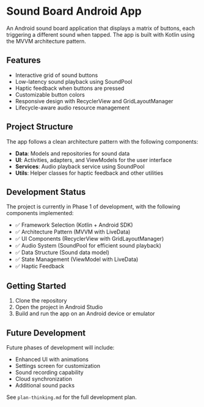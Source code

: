 # Sound Board Android App

An Android sound board application that displays a matrix of buttons, each triggering a different sound when tapped. The app is built with Kotlin using the MVVM architecture pattern.

## Features

- Interactive grid of sound buttons
- Low-latency sound playback using SoundPool
- Haptic feedback when buttons are pressed
- Customizable button colors
- Responsive design with RecyclerView and GridLayoutManager
- Lifecycle-aware audio resource management

## Project Structure

The app follows a clean architecture pattern with the following components:

- **Data**: Models and repositories for sound data
- **UI**: Activities, adapters, and ViewModels for the user interface
- **Services**: Audio playback service using SoundPool
- **Utils**: Helper classes for haptic feedback and other utilities

## Development Status

The project is currently in Phase 1 of development, with the following components implemented:

- ✅ Framework Selection (Kotlin + Android SDK)
- ✅ Architecture Pattern (MVVM with LiveData)
- ✅ UI Components (RecyclerView with GridLayoutManager)
- ✅ Audio System (SoundPool for efficient sound playback)
- ✅ Data Structure (Sound data model)
- ✅ State Management (ViewModel with LiveData)
- ✅ Haptic Feedback

## Getting Started

1. Clone the repository
2. Open the project in Android Studio
3. Build and run the app on an Android device or emulator

## Future Development

Future phases of development will include:

- Enhanced UI with animations
- Settings screen for customization
- Sound recording capability
- Cloud synchronization
- Additional sound packs

See `plan-thinking.md` for the full development plan. 